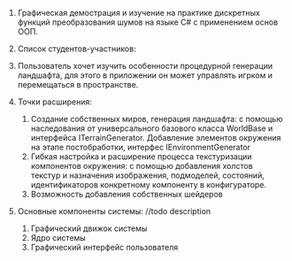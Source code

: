 1) Графическая демострация и изучение на практике дискретных функций преобразования шумов на языке C# с применением основ ООП.
1) Список студентов-участников:
   
1) Пользователь хочет изучить особенности процедурной генерации ландшафта, для этого в приложении он может управлять игрком и перемещаться в пространстве.
1) Точки расширения:
    1) Создание собственных миров, генерация ландшафта: с помощью наследования от универсального базового класса WorldBase и интерфейса ITerrainGenerator.
    Добавление элементов окружения на этапе постобработки, интерфес IEnvironmentGenerator
    2) Гибкая настройка и расширение процесса текстуризации компонентов окружения: с помощью добавления холстов текстур и назначения изображения, подмоделей, состояний, идентификаторов конкретному компоненту в конфигураторе.
    3) Возможность добавления собственных шейдеров
1) Основные компоненты системы: //todo description
    1) Графический движок системы
    1) Ядро системы
    1) Графический интерфейс пользователя
 